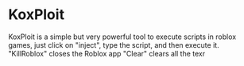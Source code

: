 # KoxPloit
KoxPloit is a simple but very powerful tool to execute scripts in roblox games, just click on "inject", type the script, and then execute it.
"KillRoblox" closes the Roblox app
"Clear" clears all the texr
